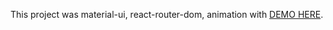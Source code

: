 This project was material-ui, react-router-dom, animation with [DEMO HERE](https://hardcore-curran-e28eab.netlify.com/).



